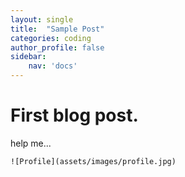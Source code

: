 ```yaml
---
layout: single
title:  "Sample Post"
categories: coding
author_profile: false
sidebar:
    nav: 'docs'
---
```


# First blog post.



help me...

```
![Profile](assets/images/profile.jpg)
```

